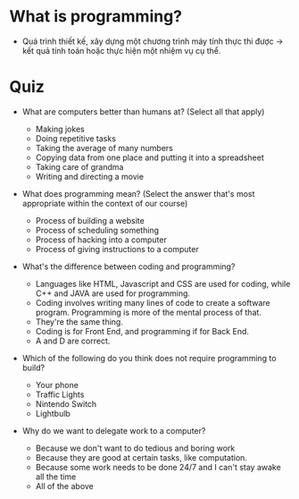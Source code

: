 # What is programming?

* Quá trình thiết kế, xây dựng một chương trình máy tính thực thi được -> kết quả tính toán hoặc thực hiện một nhiệm vụ cụ thể.

# Quiz

* What are computers better than humans at? (Select all that apply)
   * Making jokes
   * Doing repetitive tasks 
   * Taking the average of many numbers 
   * Copying data from one place and putting it into a spreadsheet 
   * Taking care of grandma 
   * Writing and directing a movie 

* What does programming mean? (Select the answer that's most appropriate within the context of our course)
   * Process of building a website
   * Process of scheduling something
   * Process of hacking into a computer
   * Process of giving instructions to a computer

* What's the difference between coding and programming?
   * Languages like HTML, Javascript and CSS are used for coding, while C++ and JAVA are used for programming.
   * Coding involves writing many lines of code to create a software program. Programming is more of the mental process of that.
   * They're the same thing.
   * Coding is for Front End, and programming if for Back End.
   * A and D are correct.

* Which of the following do you think does not require programming to build?
   * Your phone
   * Traffic Lights
   * Nintendo Switch
   * Lightbulb

* Why do we want to delegate work to a computer?
   * Because we don't want to do tedious and boring work
   * Because they are good at certain tasks, like computation.
   * Because some work needs to be done 24/7 and I can't stay awake all the time
   * All of the above
